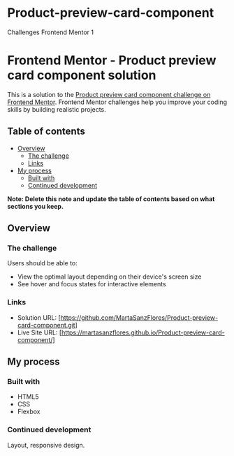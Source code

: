 # Product-preview-card-component
Challenges Frontend Mentor 1

# Frontend Mentor - Product preview card component solution

This is a solution to the [Product preview card component challenge on Frontend Mentor](https://www.frontendmentor.io/challenges/product-preview-card-component-GO7UmttRfa). Frontend Mentor challenges help you improve your coding skills by building realistic projects. 

## Table of contents

- [Overview](#overview)
  - [The challenge](#the-challenge)
  - [Links](#links)
- [My process](#my-process)
  - [Built with](#built-with)
  - [Continued development](#continued-development)

**Note: Delete this note and update the table of contents based on what sections you keep.**

## Overview

### The challenge

Users should be able to:

- View the optimal layout depending on their device's screen size
- See hover and focus states for interactive elements


### Links

- Solution URL: [https://github.com/MartaSanzFlores/Product-preview-card-component.git]
- Live Site URL: [https://martasanzflores.github.io/Product-preview-card-component/]

## My process

### Built with

- HTML5
- CSS
- Flexbox

### Continued development

Layout, responsive design.

